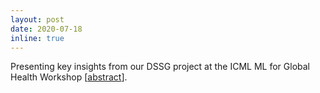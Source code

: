 ```yaml
---
layout: post
date: 2020-07-18
inline: true
---
```


Presenting key insights from our DSSG project at the ICML ML for Global Health Workshop [[abstract](https://arxiv.org/abs/2006.06292)].
